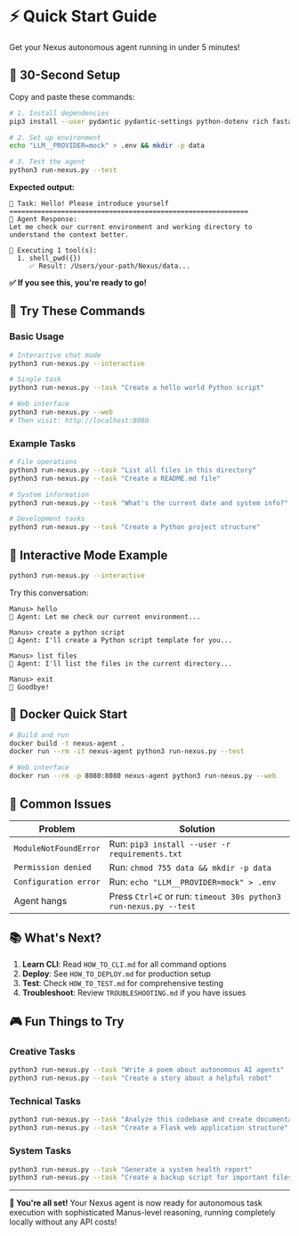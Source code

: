# ⚡ Quick Start Guide

Get your Nexus autonomous agent running in under 5 minutes!

## 🚀 30-Second Setup

Copy and paste these commands:

```bash
# 1. Install dependencies
pip3 install --user pydantic pydantic-settings python-dotenv rich fastapi uvicorn aiohttp selenium webdriver-manager PyYAML cryptography validators structlog psutil json5 aiofiles

# 2. Set up environment
echo "LLM__PROVIDER=mock" > .env && mkdir -p data

# 3. Test the agent
python3 run-nexus.py --test
```

**Expected output:**
```
🎯 Task: Hello! Please introduce yourself
============================================================
🤖 Agent Response:
Let me check our current environment and working directory to understand the context better.

🔧 Executing 1 tool(s):
  1. shell_pwd({})
     ✅ Result: /Users/your-path/Nexus/data...
```

**✅ If you see this, you're ready to go!**

## 🎯 Try These Commands

### Basic Usage
```bash
# Interactive chat mode
python3 run-nexus.py --interactive

# Single task
python3 run-nexus.py --task "Create a hello world Python script"

# Web interface
python3 run-nexus.py --web
# Then visit: http://localhost:8080
```

### Example Tasks
```bash
# File operations
python3 run-nexus.py --task "List all files in this directory"
python3 run-nexus.py --task "Create a README.md file"

# System information
python3 run-nexus.py --task "What's the current date and system info?"

# Development tasks
python3 run-nexus.py --task "Create a Python project structure"
```

## 💬 Interactive Mode Example

```bash
python3 run-nexus.py --interactive
```

Try this conversation:
```
Manus> hello
🤖 Agent: Let me check our current environment...

Manus> create a python script
🤖 Agent: I'll create a Python script template for you...

Manus> list files
🤖 Agent: I'll list the files in the current directory...

Manus> exit
👋 Goodbye!
```

## 🐳 Docker Quick Start

```bash
# Build and run
docker build -t nexus-agent .
docker run --rm -it nexus-agent python3 run-nexus.py --test

# Web interface
docker run --rm -p 8080:8080 nexus-agent python3 run-nexus.py --web
```

## 🔧 Common Issues

| Problem | Solution |
|---------|----------|
| `ModuleNotFoundError` | Run: `pip3 install --user -r requirements.txt` |
| `Permission denied` | Run: `chmod 755 data && mkdir -p data` |
| `Configuration error` | Run: `echo "LLM__PROVIDER=mock" > .env` |
| Agent hangs | Press `Ctrl+C` or run: `timeout 30s python3 run-nexus.py --test` |

## 📚 What's Next?

1. **Learn CLI**: Read `HOW_TO_CLI.md` for all command options
2. **Deploy**: See `HOW_TO_DEPLOY.md` for production setup  
3. **Test**: Check `HOW_TO_TEST.md` for comprehensive testing
4. **Troubleshoot**: Review `TROUBLESHOOTING.md` if you have issues

## 🎮 Fun Things to Try

### Creative Tasks
```bash
python3 run-nexus.py --task "Write a poem about autonomous AI agents"
python3 run-nexus.py --task "Create a story about a helpful robot"
```

### Technical Tasks
```bash
python3 run-nexus.py --task "Analyze this codebase and create documentation"
python3 run-nexus.py --task "Create a Flask web application structure"
```

### System Tasks
```bash
python3 run-nexus.py --task "Generate a system health report"
python3 run-nexus.py --task "Create a backup script for important files"
```

---

**🎉 You're all set!** Your Nexus agent is now ready for autonomous task execution with sophisticated Manus-level reasoning, running completely locally without any API costs!